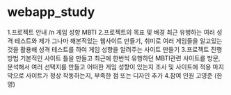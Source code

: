 # webapp_study

1.프로젝트 안내 /n
  게임 성향 MBTI
2.프로젝트의 목표 및 배경
  최근 유행하는 여러 성격 테스트와
  제가 그나마 해본적있는 웹사이트 만들기, 취미로 여러 게임들을 알고있는것을 활용해
  성격 테스트를 하여 게임 성향을 알려주는 사이트 만들기
3.프로젝트 진행 방법
  기본적인 사이트 틀을 만들고 
  최근에 한번씩 유행하던 MBTI관련 사이트를 방문, 분석해서 여러 선택지를 만들고
  어떠한 게임 성향이 있는지 조사 및 사이트에 적용
  마지막으로 사이트가 정상 작동하는지, 부족한 점 또는 디자인 추가
4.참여 인원
  고영준 (한명)
  
